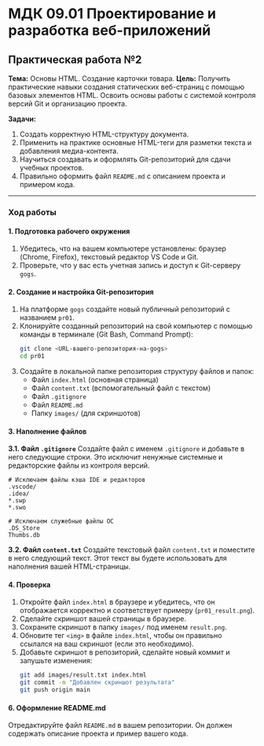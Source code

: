 # МДК 09.01 Проектирование и разработка веб-приложений


## **Практическая работа №2**
**Тема:** Основы HTML. Создание карточки товара.
**Цель:** Получить практические навыки создания статических веб-страниц с помощью базовых элементов HTML. Освоить основы работы с системой контроля версий Git и организацию проекта.

**Задачи:**
1.  Создать корректную HTML-структуру документа.
2.  Применить на практике основные HTML-теги для разметки текста и добавления медиа-контента.
3.  Научиться создавать и оформлять Git-репозиторий для сдачи учебных проектов.
4.  Правильно оформить файл `README.md` с описанием проекта и примером кода.

---

### **Ход работы**

#### **1. Подготовка рабочего окружения**
1.  Убедитесь, что на вашем компьютере установлены: браузер (Chrome, Firefox), текстовый редактор VS Code и Git.
2.  Проверьте, что у вас есть учетная запись и доступ к Git-серверу `gogs`.

#### **2. Создание и настройка Git-репозитория**
1.  На платформе `gogs` создайте новый публичный репозиторий с названием `pr01`.
2.  Клонируйте созданный репозиторий на свой компьютер с помощью команды в терминале (Git Bash, Command Prompt):
    ```bash
    git clone <URL-вашего-репозитория-на-gogs>
    cd pr01
    ```
3.  Создайте в локальной папке репозитория структуру файлов и папок:
    *   Файл `index.html` (основная страница)
    *   Файл `content.txt` (вспомогательный файл с текстом)
    *   Файл `.gitignore`
    *   Файл `README.md`
    *   Папку `images/` (для скриншотов)

#### **3. Наполнение файлов**
**3.1. Файл `.gitignore`**
Создайте файл с именем `.gitignore` и добавьте в него следующие строки. Это исключит ненужные системные и редакторские файлы из контроля версий.
```gitignore
# Исключаем файлы кэша IDE и редакторов
.vscode/
.idea/
*.swp
*.swo

# Исключаем служебные файлы ОС
.DS_Store
Thumbs.db
```

**3.2. Файл `content.txt`**
Создайте текстовый файл `content.txt` и поместите в него следующий текст. Этот текст вы будете использовать для наполнения вашей HTML-страницы.


#### **4. Проверка**
1.  Откройте файл `index.html` в браузере и убедитесь, что он отображается корректно и соответствует примеру (`pr01_result.png`).
2.  Сделайте скриншот вашей страницы в браузере.
3.  Сохраните скриншот в папку `images/` под именем `result.png`.
4.  Обновите тег `<img>` в файле `index.html`, чтобы он правильно ссылался на ваш скриншот (если это необходимо).
5.  Добавьте скриншот в репозиторий, сделайте новый коммит и запушьте изменения:
    ```bash
    git add images/result.txt index.html
    git commit -m "Добавлен скриншот результата"
    git push origin main
    ```

#### **6. Оформление README.md**
Отредактируйте файл `README.md` в вашем репозитории. Он должен содержать описание проекта и пример вашего кода.
